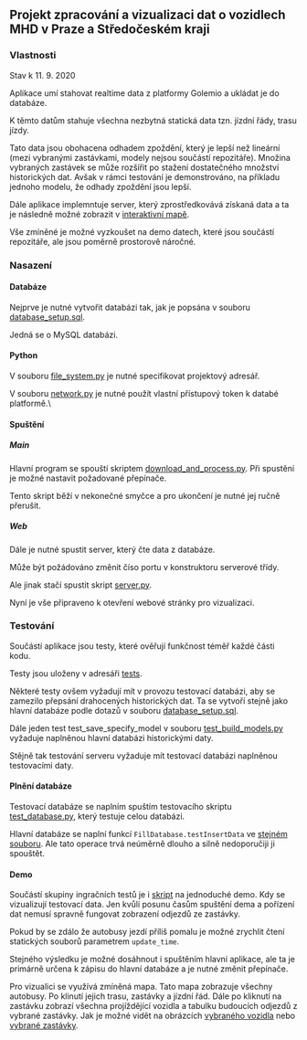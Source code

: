 ## Projekt zpracování a vizualizaci dat o vozidlech MHD v Praze a Středočeském kraji

### Vlastnosti

Stav k 11. 9. 2020

Aplikace umí stahovat realtime data z platformy Golemio a ukládat je do databáze.

K těmto datům stahuje všechna nezbytná statická data tzn. jízdní řády, trasu jízdy. 

Tato data jsou obohacena odhadem zpoždění, který je lepší než lineární (mezi vybranými zastávkami, modely nejsou součástí repozitáře). Množina vybraných zastávek se může rozšířit po stažení dostatečného množství historických dat. Avšak v rámci testování je demonstrováno, na příkladu jednoho modelu, že odhady zpoždění jsou lepší. 

Dále aplikace implemntuje server, který zprostředkovává získaná data a ta je následně možné zobrazit v [interaktivní mapě](./index.html).

Vše zmíněné je možné vyzkoušet na demo datech, které jsou součástí repozitáře, ale jsou poměrně prostorově náročné.

### Nasazení

#### Databáze

Nejprve je nutné vytvořit databázi tak, jak je popsána v souboru [database_setup.sql](./database_setup.sql).

Jedná se o MySQL databázi.

#### Python
 
V souboru [file_system.py](./file_system.py) je nutné specifikovat projektový adresář.

V souboru [network.py](./file_system.py) je nutné použít vlastní přístupový token k databé platformě.\

#### Spuštění

##### Main 

Hlavní program se spouští skriptem [download_and_process.py](./download_and_process.py). Při spustění je možné nastavit požadované přepínače.

Tento skript běží v nekonečné smyčce a pro ukončení je nutné jej ručně přerušit.

##### Web

Dále je nutné spustit server, který čte data z databáze.

Může být požádováno změnit číso portu v konstruktoru serverové třídy. 

Ale jinak stačí spustit skript [server.py](./server.py).

Nyní je vše připraveno k otevření webové stránky pro vizualizaci.

### Testování

Součástí aplikace jsou testy, které ověřují funkčnost téměř každé části kodu.

Testy jsou uloženy v adresáři [tests](./tests/).

Některé testy ovšem vyžadují mít v provozu testovací databázi, aby se zamezilo přepsání drahocených historických dat. Ta se vytvoří stejně jako hlavní databáze podle dotazů v souboru [database_setup.sql](./database_setup.sql).

Dále jeden test test_save_specify_model v souboru [test_build_models.py](./tests/unit/test_build_models.py) vyžaduje naplněnou hlavní databázi historickými daty. 

Stějně tak testování serveru vyžaduje mít testovací databázi naplněnou testovacími daty.

#### Plnění databáze

Testovací databáze se naplním spuštím testovacího skriptu [test_database.py](./tests/integration/test_database.py), který testuje celou databázi.

Hlavní databáze se naplní funkcí `FillDatabase.testInsertData` ve [stejném souboru](./tests/integration/test_database.py). Ale tato operace trvá neúměrně dlouho a silně nedoporučiji ji spouštět.

#### Demo

Součástí skupiny ingračních testů je i [skript](./tests/integration/test_main.py) na jednoduché demo. Kdy se vizualizují testovací data. Jen kvůli posunu časům spuštění dema a pořízení dat nemusí spravně fungovat zobrazení odjezdů ze zastávky.

Pokud by se zdálo že autobusy jezdí příliš pomalu je možné zrychlit čtení statických souborů parametrem `update_time`.

Stejného výsledku je možné dosáhnout i spuštěním hlavní aplikace, ale ta je primárně určena k zápisu do hlavní databáze a je nutné změnit přepínače.
 
Pro vizualici se využívá zmíněná mapa. Tato mapa zobrazuje všechny autobusy. Po klinutí jejich trasu, zastávky a jízdní řád. Dále po kliknutí na zastávku zobrazí všechna projíždějící vozidla a tabulku budoucích odjezdů z vybrané zastávky. Jak je možné vidět na obrázcích [vybraného vozidla](./docs/pictures/map_basic.png) nebo [vybrané zastávky](./docs/pictures/stop_selected.png).



 